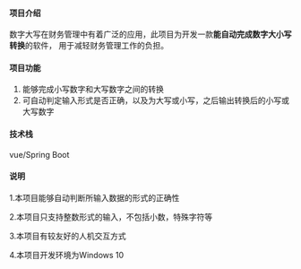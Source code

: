 #### 项目介绍

数字大写在财务管理中有着广泛的应用，此项目为开发一款**能自动完成数字大小写转换**的软件， 用于减轻财务管理工作的负担。

#### 项目功能

1. 能够完成小写数字和大写数字之间的转换
2. 可自动判定输入形式是否正确，以及为大写或小写，之后输出转换后的小写或大写数字

#### 技术栈

vue/Spring Boot

#### 说明

1.本项目能够自动判断所输入数据的形式的正确性

2.本项目只支持整数形式的输入，不包括小数，特殊字符等

3.本项目有较友好的人机交互方式

4.本项目开发环境为Windows 10



